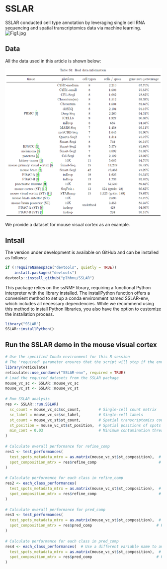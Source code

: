 # SSLAR

SSLAR conducted cell type annotation by leveraging single cell RNA sequencing and spatial transcriptomics data via machine learning.
![Fig1.jpg](pipeline.jpg)

## Data

All the data used in this article is shown below:

![Fig2.jpg](dataset.jpg)

We provide a dataset for mouse visual cortex as an example.

## Intsall
The version under development is available on GitHub and can be installed as follows:

```r
if (!requireNamespace("devtools", quietly = TRUE))
    install.packages("devtools")
devtools::install_github("plhhnu/SSLAR")
```
This package relies on the ssNMF library, requiring a functional Python interpreter with the library installed. The installPython function offers a convenient method to set up a conda environment named SSLAR-env, which includes all necessary dependencies. While we recommend using this method to install Python libraries, you also have the option to customize the installation process.
```r
library("SSLAR")
SSLAR::installPython()
```
## Run the SSLAR demo in the mouse visual cortex

```r
# Use the specified Conda environment for this R session
# The 'required' parameter ensures that the script will stop if the environment is not available
library(reticulate)
reticulate::use_condaenv("SSLAR-env", required = TRUE)
# Load the required datasets from the SSLAR package
mouse_vc_sc <- SSLAR::mouse_vc_sc
mouse_vc_st <- SSLAR::mouse_vc_st

# Run SSLAR analysis
res <- SSLAR::run.SSLAR(
  sc_count = mouse_vc_sc$sc_count,        # Single-cell count matrix
  sc_label = mouse_vc_sc$sc_label,        # Single-cell labels
  st_count = mouse_vc_st$st_count,        # Spatial transcriptomics count matrix
  st_position = mouse_vc_st$st_position,  # Spatial positions of spots
  min_cont = 0.03                         # Minimum contamination threshold
)

# Calculate overall performance for refine_comp
res1 <- test_performances(
  test_spots_metadata_mtrx = as.matrix(mouse_vc_st$st_composition),  # Test spots metadata matrix
  spot_composition_mtrx = res$refine_comp                            # Refined composition matrix
)

# Calculate performance for each class in refine_comp
res2 <- each_class_performances(
  test_spots_metadata_mtrx = as.matrix(mouse_vc_st$st_composition),  # Test spots metadata matrix
  spot_composition_mtrx = res$refine_comp                            # Refined composition matrix
)

# Calculate overall performance for pred_comp
res3 <- test_performances(
  test_spots_metadata_mtrx = as.matrix(mouse_vc_st$st_composition),  # Test spots metadata matrix
  spot_composition_mtrx = res$pred_comp                             # Predicted composition matrix
)

# Calculate performance for each class in pred_comp
res4 <- each_class_performances(  # Use a different variable name to avoid overwriting res2
  test_spots_metadata_mtrx = as.matrix(mouse_vc_st$st_composition),  # Test spots metadata matrix
  spot_composition_mtrx = res$pred_comp                             # Predicted composition matrix
)
```
